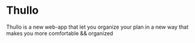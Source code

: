# Thullo
Thullo is a new web-app that let you organize your plan in a new way that makes you more comfortable &amp;&amp; organized
